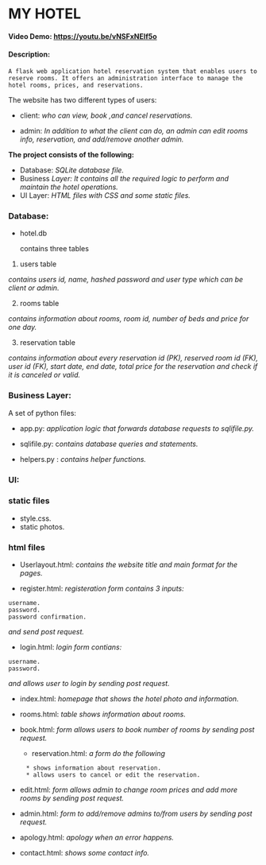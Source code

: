 # MY HOTEL
#### Video Demo:  <https://youtu.be/vNSFxNEIf5o>
#### Description:

 ```
A flask web application hotel reservation system that enables users to reserve rooms. It offers an administration interface to manage the hotel rooms, prices, and reservations.

```

The website has two different types of users:

  - client: *who can view, book ,and cancel reservations.*

  - admin: *In addition to what the client can do, an admin can edit rooms info, reservation, and add/remove another admin.*


**The project consists of the following:**

* Database: *SQLite database file.*
* Business *Layer: It contains all the required logic to perform and maintain the hotel operations.*
* UI Layer: *HTML files with CSS and some static files.*

### **Database:**

* hotel.db

  contains three tables

1. users table

*contains users id, name, hashed password and user type which can be client or admin.*

2. rooms table

*contains information about rooms, room id, number of beds and price for one day.*

3. reservation table

*contains information about every reservation id (PK), reserved room id (FK), user id (FK), start date, end date, total price for the reservation and check if it is canceled or valid.*

### **Business Layer:**

A set of python files:

* app.py: *application logic that forwards database requests to sqlifile.py.*

* sqlifile.py: c*ontains database queries and statements.*

* helpers.py : *contains helper functions.*

### **UI:**

### **static files**

  - style.css.
  - static photos.

### **html files**

  * Userlayout.html: *contains the website title and main format for the pages.*

  * register.html: *registeration form contains 3 inputs:*
```
username.
password.
password confirmation.
```
*and send post request.*

  * login.html: *login form contians:*
```
username.
password.
```
*and allows user to login by sending post request.*

  * index.html: *homepage that shows the hotel photo and information.*

* rooms.html: *table shows information about rooms.*

* book.html: *form allows users to book number of rooms by sending post request.*

  * reservation.html: *a form do the following*
```
     * shows information about reservation.
     * allows users to cancel or edit the reservation.
```

  * edit.html: *form allows admin to change room prices and add more rooms by sending post request.*

  * admin.html: *form to add/remove admins to/from users by sending post request.*

   * apology.html: *apology when an error happens.*

   * contact.html: *shows some contact info.*
